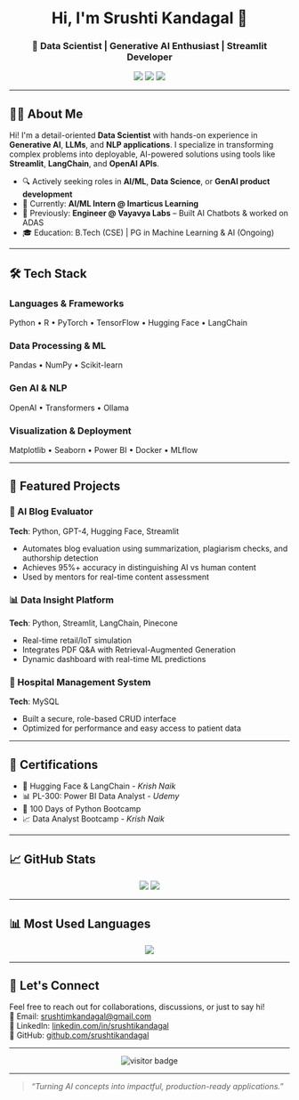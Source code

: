 <h1 align="center">Hi, I'm Srushti Kandagal 👋</h1>
<h3 align="center">🚀 Data Scientist | Generative AI Enthusiast | Streamlit Developer</h3>

<p align="center">
  <a href="mailto:srushtimkandagal@gmail.com"><img src="https://img.shields.io/badge/-Email-D14836?style=for-the-badge&logo=gmail&logoColor=white" /></a>
  <a href="https://www.linkedin.com/in/srushtikandagal"><img src="https://img.shields.io/badge/-LinkedIn-blue?style=for-the-badge&logo=linkedin&logoColor=white" /></a>
  <a href="https://github.com/srushtikandagal"><img src="https://img.shields.io/badge/-GitHub-181717?style=for-the-badge&logo=github&logoColor=white" /></a>
</p>

---

## 👩‍💻 About Me

Hi! I'm a detail-oriented **Data Scientist** with hands-on experience in **Generative AI**, **LLMs**, and **NLP applications**. I specialize in transforming complex problems into deployable, AI-powered solutions using tools like **Streamlit**, **LangChain**, and **OpenAI APIs**.

- 🔍 Actively seeking roles in **AI/ML**, **Data Science**, or **GenAI product development**
- 🌱 Currently: **AI/ML Intern @ Imarticus Learning**
- 💼 Previously: **Engineer @ Vayavya Labs** – Built AI Chatbots & worked on ADAS
- 🎓 Education: B.Tech (CSE) | PG in Machine Learning & AI (Ongoing)

---

## 🛠️ Tech Stack

### Languages & Frameworks  
Python • R • PyTorch • TensorFlow • Hugging Face • LangChain

### Data Processing & ML  
Pandas • NumPy • Scikit-learn

### Gen AI & NLP  
OpenAI • Transformers • Ollama

### Visualization & Deployment  
Matplotlib • Seaborn • Power BI • Docker • MLflow

---

## 🚀 Featured Projects

### 🧠 AI Blog Evaluator  
**Tech**: Python, GPT-4, Hugging Face, Streamlit  
- Automates blog evaluation using summarization, plagiarism checks, and authorship detection  
- Achieves 95%+ accuracy in distinguishing AI vs human content  
- Used by mentors for real-time content assessment

### 📊 Data Insight Platform  
**Tech**: Python, Streamlit, LangChain, Pinecone  
- Real-time retail/IoT simulation  
- Integrates PDF Q&A with Retrieval-Augmented Generation  
- Dynamic dashboard with real-time ML predictions

### 🏥 Hospital Management System  
**Tech**: MySQL  
- Built a secure, role-based CRUD interface  
- Optimized for performance and easy access to patient data

---

## 📜 Certifications

- 🤖 Hugging Face & LangChain - *Krish Naik*  
- 📊 PL-300: Power BI Data Analyst - *Udemy*  
- 🐍 100 Days of Python Bootcamp  
- 📈 Data Analyst Bootcamp - *Krish Naik*

---

## 📈 GitHub Stats

<p align="center">
  <img src="https://github-readme-stats.vercel.app/api?username=srushtikandagal&show_icons=true&theme=tokyonight" />
  <img src="https://github-readme-streak-stats.herokuapp.com/?user=srushtikandagal&theme=tokyonight" />
</p>

---

## 📊 Most Used Languages

<p align="center">
  <img src="https://github-readme-stats.vercel.app/api/top-langs/?username=srushtikandagal&layout=compact&theme=tokyonight" />
</p>

---

## 🤝 Let's Connect

Feel free to reach out for collaborations, discussions, or just to say hi!  
📧 Email: srushtimkandagal@gmail.com  
💼 LinkedIn: [linkedin.com/in/srushtikandagal](https://www.linkedin.com/in/srushtikandagal)  
🐙 GitHub: [github.com/srushtikandagal](https://github.com/srushtikandagal)

---

<p align="center">
  <img src="https://visitor-badge.laobi.icu/badge?page_id=srushtikandagal" alt="visitor badge"/>
</p>

---

> _“Turning AI concepts into impactful, production-ready applications.”_
